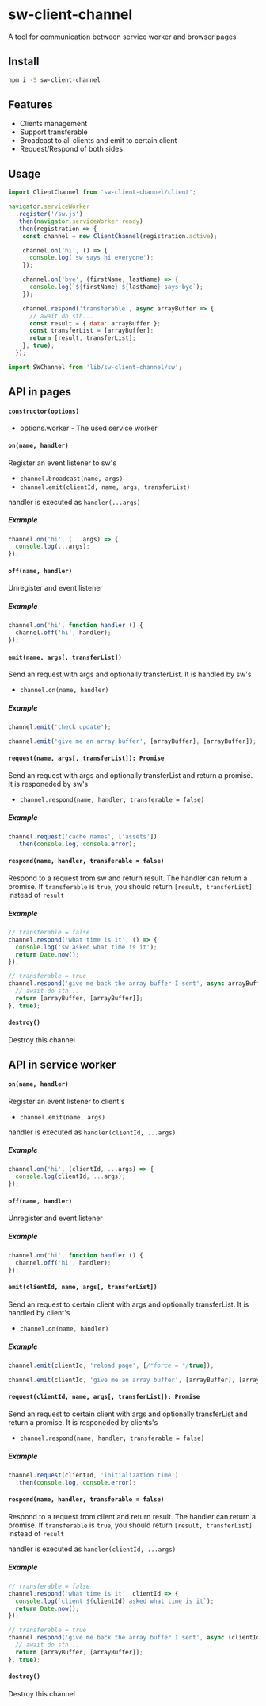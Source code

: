 # sw-client-channel
A tool for communication between service worker and browser pages

## Install
```bash
npm i -S sw-client-channel
```

## Features
* Clients management
* Support transferable
* Broadcast to all clients and emit to certain client
* Request/Respond of both sides

## Usage
```js
import ClientChannel from 'sw-client-channel/client';

navigator.serviceWorker
  .register('/sw.js')
  .then(navigator.serviceWorker.ready)
  .then(registration => {
    const channel = new ClientChannel(registration.active);

    channel.on('hi', () => {
      console.log('sw says hi everyone');
    });

    channel.on('bye', (firstName, lastName) => {
      console.log(`${firstName} ${lastName} says bye`);
    });

    channel.respond('transferable', async arrayBuffer => {
      // await do sth...
      const result = { data: arrayBuffer };
      const transferList = [arrayBuffer];
      return [result, transferList];
    }, true);
  });
```

```js
import SWChannel from 'lib/sw-client-channel/sw';

```

## API in pages
#### `constructor(options)`
* options.worker - The used service worker

#### `on(name, handler)`
Register an event listener to sw's
* `channel.broadcast(name, args)`
* `channel.emit(clientId, name, args, transferList)`

handler is executed as `handler(...args)`

##### Example
```js
channel.on('hi', (...args) => {
  console.log(...args);
});
```

#### `off(name, handler)`
Unregister and event listener

##### Example
```js
channel.on('hi', function handler () {
  channel.off('hi', handler);
});
```

#### `emit(name, args[, transferList])`
Send an request with args and optionally transferList.
It is handled by sw's
* `channel.on(name, handler)`

##### Example
```js
channel.emit('check update');

channel.emit('give me an array buffer', [arrayBuffer], [arrayBuffer]);
```

#### `request(name, args[, transferList]): Promise`
Send an request with args and optionally transferList and return a promise.
It is responeded by sw's
* `channel.respond(name, handler, transferable = false)`

##### Example
```js
channel.request('cache names', ['assets'])
  .then(console.log, console.error);
```

#### `respond(name, handler, transferable = false)`
Respond to a request from sw and return result. The handler can return a promise.
If `transferable` is `true`, you should return `[result, transferList]`
instead of `result`

##### Example
```js
// transferable = false
channel.respond('what time is it', () => {
  console.log('sw asked what time is it');
  return Date.now();
});

// transferable = true
channel.respond('give me back the array buffer I sent', async arrayBuffer => {
  // await do sth...
  return [arrayBuffer, [arrayBuffer]];
}, true);
```

#### `destroy()`
Destroy this channel

## API in service worker
#### `on(name, handler)`
Register an event listener to client's
* `channel.emit(name, args)`

handler is executed as `handler(clientId, ...args)`

##### Example
```js
channel.on('hi', (clientId, ...args) => {
  console.log(clientId, ...args);
});
```

#### `off(name, handler)`
Unregister and event listener

##### Example
```js
channel.on('hi', function handler () {
  channel.off('hi', handler);
});
```

#### `emit(clientId, name, args[, transferList])`
Send an request to certain client with args and optionally transferList.
It is handled by client's
* `channel.on(name, handler)`

##### Example
```js
channel.emit(clientId, 'reload page', [/*force = */true]);

channel.emit(clientId, 'give me an array buffer', [arrayBuffer], [arrayBuffer]);
```

#### `request(clientId, name, args[, transferList]): Promise`
Send an request to certain client with args and optionally transferList and return a promise.
It is responeded by clients's
* `channel.respond(name, handler, transferable = false)`

##### Example
```js
channel.request(clientId, 'initialization time')
  .then(console.log, console.error);
```

#### `respond(name, handler, transferable = false)`
Respond to a request from client and return result. The handler can return a promise.
If `transferable` is `true`, you should return `[result, transferList]`
instead of `result`

handler is executed as `handler(clientId, ...args)`

##### Example
```js
// transferable = false
channel.respond('what time is it', clientId => {
  console.log(`client ${clientId} asked what time is it`);
  return Date.now();
});

// transferable = true
channel.respond('give me back the array buffer I sent', async (clientId, arrayBuffer) => {
  // await do sth...
  return [arrayBuffer, [arrayBuffer]];
}, true);
```

#### `destroy()`
Destroy this channel
